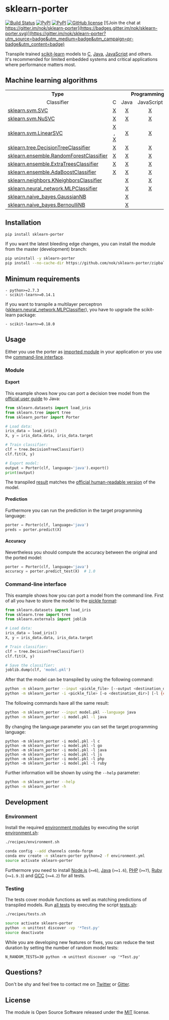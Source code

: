 
# sklearn-porter

[![Build Status](https://img.shields.io/travis/nok/sklearn-porter/master.svg)](https://travis-ci.org/nok/sklearn-porter)
[![PyPI](https://img.shields.io/pypi/v/sklearn-porter.svg)](https://pypi.python.org/pypi/sklearn-porter)
[![PyPI](https://img.shields.io/pypi/pyversions/sklearn-porter.svg)](https://pypi.python.org/pypi/sklearn-porter)
[![GitHub license](https://img.shields.io/pypi/l/sklearn-porter.svg)](https://raw.githubusercontent.com/nok/sklearn-porter/master/license.txt)
[![Join the chat at https://gitter.im/nok/sklearn-porter](https://badges.gitter.im/nok/sklearn-porter.svg)](https://gitter.im/nok/sklearn-porter?utm_source=badge&utm_medium=badge&utm_campaign=pr-badge&utm_content=badge)

Transpile trained [scikit-learn](https://github.com/scikit-learn/scikit-learn) models to [C](https://en.wikipedia.org/wiki/C_(programming_language)), [Java](https://en.wikipedia.org/wiki/Java_(programming_language)), [JavaScript](https://en.wikipedia.org/wiki/JavaScript) and others.<br>It's recommended for limited embedded systems and critical applications where performance matters most.


## Machine learning algorithms

<table>
    <tbody>
        <tr>
            <td align="center" width="40%"><strong>Type</strong></td>
            <td align="center" colspan="6" width="60%"><strong>Programming language</strong></td>
        </tr>
        <tr>
            <td align="center" width="40%">Classifier</td>
            <td align="center" width="10%">C</td>
            <td align="center" width="10%">Java</td>
            <td align="center" width="10%">JavaScript</td>
            <td align="center" width="10%">Go</td>
            <td align="center" width="10%">PHP</td>
            <td align="center" width="10%">Ruby</td>
        </tr>
        <tr>
            <td><a href="http://scikit-learn.org/0.18/modules/generated/sklearn.svm.SVC.html">sklearn.svm.SVC</a></td>
            <td align="center"><a href="examples/classifier/SVC/c/basics.py#L16">X</a></td>
            <td align="center"><a href="examples/classifier/SVC/java/basics.py#L16">X</a></td>
            <td align="center"><a href="examples/classifier/SVC/js/basics.py#L16">X</a></td>
            <td align="center"></td>
            <td align="center"><a href="examples/classifier/SVC/php/basics.py#L16">X</a></td>
            <td align="center"></td>
        </tr>
        <tr>
            <td><a href="http://scikit-learn.org/0.18/modules/generated/sklearn.svm.NuSVC.html">sklearn.svm.NuSVC</a></td>
            <td align="center"><a href="examples/classifier/NuSVC/c/basics.py#L16">X</a></td>
            <td align="center"><a href="examples/classifier/NuSVC/java/basics.py#L16">X</a></td>
            <td align="center"><a href="examples/classifier/NuSVC/js/basics.py#L16">X</a></td>
            <td align="center"></td>
            <td align="center"><a href="examples/classifier/NuSVC/php/basics.py#L16">X</a></td>
            <td align="center"></td>
        </tr>
        <tr>
            <td><a href="http://scikit-learn.org/0.18/modules/generated/sklearn.svm.LinearSVC.html">sklearn.svm.LinearSVC</a></td>
            <td align="center"><a href="examples/classifier/LinearSVC/c/basics.py#L16">X</a> , <a href="examples/classifier/LinearSVC/c/compilation.py#L18">X</a></td>
            <td align="center"><a href="examples/classifier/LinearSVC/java/basics.py#L16">X</a></td>
            <td align="center"><a href="examples/classifier/LinearSVC/js/basics.py#L16">X</a></td>
            <td align="center"><a href="examples/classifier/LinearSVC/go/basics.py#L16">X</a></td>
            <td align="center"><a href="examples/classifier/LinearSVC/php/basics.py#L16">X</a></td>
            <td align="center"><a href="examples/classifier/LinearSVC/ruby/basics.py#L16">X</a></td>
        </tr>
        <tr>
            <td><a href="http://scikit-learn.org/0.18/modules/generated/sklearn.tree.DecisionTreeClassifier.html">sklearn.tree.DecisionTreeClassifier</a></td>
            <td align="center"><a href="examples/classifier/DecisionTreeClassifier/c/basics.py#L16">X</a></td>
            <td align="center"><a href="examples/classifier/DecisionTreeClassifier/java/basics.py#L16">X</a></td>
            <td align="center"><a href="examples/classifier/DecisionTreeClassifier/js/basics.py#L16">X</a></td>
            <td align="center"></td>
            <td align="center"><a href="examples/classifier/DecisionTreeClassifier/php/basics.py#L16">X</a></td>
            <td align="center"></td>
        </tr>
        <tr>
            <td><a href="http://scikit-learn.org/0.18/modules/generated/sklearn.ensemble.RandomForestClassifier.html">sklearn.ensemble.RandomForestClassifier</a></td>
            <td align="center"><a href="examples/classifier/RandomForestClassifier/c/basics.py#L17">X</a></td>
            <td align="center"><a href="examples/classifier/RandomForestClassifier/java/basics.py#L17">X</a></td>
            <td align="center"><a href="examples/classifier/RandomForestClassifier/js/basics.py#L17">X</a></td>
            <td align="center"></td>
            <td align="center"></td>
            <td align="center"></td>
        </tr>
        <tr>
            <td><a href="http://scikit-learn.org/0.18/modules/generated/sklearn.ensemble.ExtraTreesClassifier.html">sklearn.ensemble.ExtraTreesClassifier</a></td>
            <td align="center"><a href="examples/classifier/ExtraTreesClassifier/c/basics.py#L16">X</a></td>
            <td align="center"><a href="examples/classifier/ExtraTreesClassifier/java/basics.py#L16">X</a></td>
            <td align="center"><a href="examples/classifier/ExtraTreesClassifier/js/basics.py#L16">X</a></td>
            <td align="center"></td>
            <td align="center"></td>
            <td align="center"></td>
        </tr>
        <tr>
            <td><a href="http://scikit-learn.org/0.18/modules/generated/sklearn.ensemble.AdaBoostClassifier.html">sklearn.ensemble.AdaBoostClassifier</a></td>
            <td align="center"><a href="examples/classifier/AdaBoostClassifier/c/basics.py#L19">X</a></td>
            <td align="center"><a href="examples/classifier/AdaBoostClassifier/java/basics.py#L19">X</a></td>
            <td align="center"><a href="examples/classifier/AdaBoostClassifier/js/basics.py#L19">X</a></td>
            <td align="center"></td>
            <td align="center"></td>
            <td align="center"></td>
        </tr>
        <tr>
            <td><a href="http://scikit-learn.org/0.18/modules/generated/sklearn.neighbors.KNeighborsClassifier.html">sklearn.neighbors.KNeighborsClassifier</a></td>
            <td align="center"></td>
            <td align="center"><a href="examples/classifier/KNeighborsClassifier/java/basics.py#L16">X</a></td>
            <td align="center"><a href="examples/classifier/KNeighborsClassifier/js/basics.py#L16">X</a></td>
            <td align="center"></td>
            <td align="center"></td>
            <td align="center"></td>
        </tr>
        <tr>
            <td><a href="http://scikit-learn.org/0.18/modules/generated/sklearn.neural_network.MLPClassifier.html">sklearn.neural_network.MLPClassifier</a></td>
            <td align="center"></td>
            <td align="center"><a href="examples/classifier/MLPClassifier/java/basics.py#L29">X</a></td>
            <td align="center"><a href="examples/classifier/MLPClassifier/js/basics.py#L29">X</a></td>
            <td align="center"></td>
            <td align="center"></td>
            <td align="center"></td>
        </tr>
        <tr>
            <td><a href="http://scikit-learn.org/stable/modules/generated/sklearn.naive_bayes.GaussianNB.html#sklearn.naive_bayes.GaussianNB">sklearn.naive_bayes.GaussianNB</a></td>
            <td align="center"></td>
            <td align="center"><a href="examples/classifier/GaussianNB/java/basics.py#L16">X</a></td>
            <td align="center"></td>
            <td align="center"></td>
            <td align="center"></td>
            <td align="center"></td>
        </tr>
        <tr>
            <td><a href="http://scikit-learn.org/stable/modules/generated/sklearn.naive_bayes.BernoulliNB.html#sklearn.naive_bayes.BernoulliNB">sklearn.naive_bayes.BernoulliNB</a></td>
            <td align="center"></td>
            <td align="center"><a href="examples/classifier/BernoulliNB/java/basics.py#L16">X</a></td>
            <td align="center"></td>
            <td align="center"></td>
            <td align="center"></td>
            <td align="center"></td>
        </tr>
    </tbody>
</table>


## Installation

```sh
pip install sklearn-porter
```

If you want the latest bleeding edge changes, you can install the module from the master (development) branch:

```sh
pip uninstall -y sklearn-porter
pip install --no-cache-dir https://github.com/nok/sklearn-porter/zipball/master
```

## Minimum requirements

```
- python>=2.7.3
- scikit-learn>=0.14.1
```

If you want to transpile a multilayer perceptron (<a href="http://scikit-learn.org/0.18/modules/generated/sklearn.neural_network.MLPClassifier.html">sklearn.neural_network.MLPClassifier</a>), you have to upgrade the scikit-learn package:

```
- scikit-learn>=0.18.0
```


## Usage

Either you use the porter as [imported module](#module) in your application or you use the [command-line interface](#cli). 


### Module

#### Export

This example shows how you can port a decision tree model from the [official user guide](http://scikit-learn.org/stable/modules/tree.html#classification) to Java:

```python
from sklearn.datasets import load_iris
from sklearn.tree import tree
from sklearn_porter import Porter

# Load data:
iris_data = load_iris()
X, y = iris_data.data, iris_data.target

# Train classifier:
clf = tree.DecisionTreeClassifier()
clf.fit(X, y)

# Export model:
output = Porter(clf, language='java').export()
print(output)
```

The transpiled [result](examples/classifier/DecisionTreeClassifier/java/basics.py#L20-L100) matches the [official human-readable version](http://scikit-learn.org/stable/_images/iris.svg) of the model.

#### Prediction

Furthermore you can run the prediction in the target programming language:

```python
porter = Porter(clf, language='java')
preds = porter.predict(X)
```

#### Accuracy

Nevertheless you should compute the accuracy between the original and the ported model:

```python
porter = Porter(clf, language='java')
accuracy = porter.predict_test(X)  # 1.0
```

### Command-line interface

This example shows how you can port a model from the command line. First of all you have to store the model to the [pickle format](http://scikit-learn.org/stable/modules/model_persistence.html#persistence-example):

```python
from sklearn.datasets import load_iris
from sklearn.tree import tree
from sklearn.externals import joblib

# Load data:
iris_data = load_iris()
X, y = iris_data.data, iris_data.target

# Train classifier:
clf = tree.DecisionTreeClassifier()
clf.fit(X, y)

# Save the classifier:
joblib.dump(clf, 'model.pkl')
```

After that the model can be transpiled by using the following command:

```sh
python -m sklearn_porter --input <pickle_file> [--output <destination_dir>] [--language {c,go,java,js,php,ruby}]
python -m sklearn_porter -i <pickle_file> [-o <destination_dir>] [-l {c,go,java,js,php,ruby}]
```

The following commands have all the same result:

```sh
python -m sklearn_porter --input model.pkl --language java
python -m sklearn_porter -i model.pkl -l java
```

By changing the language parameter you can set the target programming language:

```
python -m sklearn_porter -i model.pkl -l c
python -m sklearn_porter -i model.pkl -l go
python -m sklearn_porter -i model.pkl -l java
python -m sklearn_porter -i model.pkl -l js
python -m sklearn_porter -i model.pkl -l php
python -m sklearn_porter -i model.pkl -l ruby
```

Further information will be shown by using the `--help` parameter:

```sh
python -m sklearn_porter --help
python -m sklearn_porter -h
```


## Development

### Environment

Install the required [environment modules](environment.yml) by executing the script [environment.sh](recipes/environment.sh):

```sh
./recipes/environment.sh
```

```sh
conda config --add channels conda-forge
conda env create -n sklearn-porter python=2 -f environment.yml
source activate sklearn-porter
```

Furthermore you need to install [Node.js](https://nodejs.org) (`>=6`), [Java](https://java.com) (`>=1.6`), [PHP](http://www.php.net/) (`>=7`), [Ruby](https://www.ruby-lang.org) (`>=1.9.3`) and [GCC](https://gcc.gnu.org) (`>=4.2`) for all tests.


### Testing

The tests cover module functions as well as matching predictions of transpiled models. Run [all tests](tests) by executing the script [tests.sh](recipes/tests.sh):

```sh
./recipes/tests.sh
```

```sh
source activate sklearn-porter
python -m unittest discover -vp '*Test.py'
source deactivate
```

While you are developing new features or fixes, you can reduce the test duration by setting the number of random model tests:

```
N_RANDOM_TESTS=30 python -m unittest discover -vp '*Test.py'
```


## Questions?

Don't be shy and feel free to contact me on [Twitter](https://twitter.com/darius_morawiec) or [Gitter](https://gitter.im/nok/sklearn-porter).


## License

The module is Open Source Software released under the [MIT](license.txt) license.